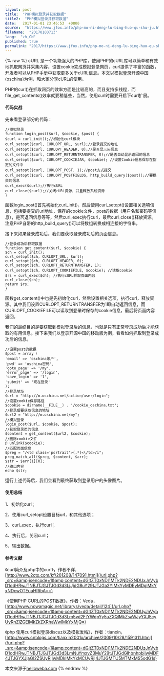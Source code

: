 ```yaml
---
layout: post
title:  "PHP模拟登录并获取数据"
title2:  "PHP模拟登录并获取数据"
date:   2017-01-01 23:46:53  +0800
source:  "https://www.jfox.info/php-mo-ni-deng-lu-bing-huo-qu-shu-ju.html"
fileName:  "20170100713"
lang:  "zh_CN"
published: true
permalink: "2017/https://www.jfox.info/php-mo-ni-deng-lu-bing-huo-qu-shu-ju.html"
---
```

{% raw %}
cURL 是一个功能强大的PHP库，使用PHP的cURL库可以简单和有效地抓取网页并采集内容，设置cookie完成模拟登录网页，curl提供了丰富的函数，开发者可以从PHP手册中获取更多关于cURL信息。本文以模拟登录开源中国(oschina)为例，和大家分享cURL的使用。

PHP的curl()在抓取网页的效率方面是比较高的，而且支持多线程，而file_get_contents()效率就要稍低些，当然，使用curl时需要开启下curl扩展。

#### 代码实战

先来看登录部分的代码：

     
    //模拟登录 
    function login_post($url, $cookie, $post) { 
    $curl = curl_init();//初始化curl模块 
    curl_setopt($curl, CURLOPT_URL, $url);//登录提交的地址 
    curl_setopt($curl, CURLOPT_HEADER, 0);//是否显示头信息 
    curl_setopt($curl, CURLOPT_RETURNTRANSFER, 0);//是否自动显示返回的信息 
    curl_setopt($curl, CURLOPT_COOKIEJAR, $cookie); //设置Cookie信息保存在指定的文件中 
    curl_setopt($curl, CURLOPT_POST, 1);//post方式提交 
    curl_setopt($curl, CURLOPT_POSTFIELDS, http_build_query($post));//要提交的信息 
    curl_exec($curl);//执行cURL 
    curl_close($curl);//关闭cURL资源，并且释放系统资源 
    } 
    

函数login_post()首先初始化curl_init()，然后使用curl_setopt()设置相关选项信息，包括要提交的url地址，保存的cookie文件，post的数据（用户名和密码等信息），是否返回信息等等，然后curl_exec执行curl，最后curl_close()释放资源。注意PHP自带的http_build_query()可以将数组转换成相连接的字符串。

接下来如果登录成功后，我们要获取登录成功后的页面信息。

     
    //登录成功后获取数据 
    function get_content($url, $cookie) { 
    $ch = curl_init(); 
    curl_setopt($ch, CURLOPT_URL, $url); 
    curl_setopt($ch, CURLOPT_HEADER, 0); 
    curl_setopt($ch, CURLOPT_RETURNTRANSFER, 1); 
    curl_setopt($ch, CURLOPT_COOKIEFILE, $cookie); //读取cookie 
    $rs = curl_exec($ch); //执行cURL抓取页面内容 
    curl_close($ch); 
    return $rs; 
    } 
    

函数get_content()中也是先初始化curl，然后设置相关选项，执行curl，释放资源。其中我们设置CURLOPT_RETURNTRANSFER为1即自动返回信息，而CURLOPT_COOKIEFILE可以读取到登录时保存的cookie信息，最后将页面内容返回。

我们的最终目的是要获取到模拟登录后的信息，也就是只有正常登录成功后才能获取的有用信息。接下来我们以登录开源中国的移动版为例，看看如何抓取到登录成功后的信息。

     
    //设置post的数据 
    $post = array ( 
    'email' => 'oschina账户', 
    'pwd' => 'oschina密码', 
    'goto_page' => '/my', 
    'error_page' => '/login', 
    'save_login' => '1', 
    'submit' => '现在登录' 
    ); 
    //登录地址 
    $url = "http://m.oschina.net/action/user/login"; 
    //设置cookie保存路径 
    $cookie = dirname(__FILE__) . '/cookie_oschina.txt'; 
    //登录后要获取信息的地址 
    $url2 = "http://m.oschina.net/my"; 
    //模拟登录 
    login_post($url, $cookie, $post); 
    //获取登录页的信息 
    $content = get_content($url2, $cookie); 
    //删除cookie文件 
    @ unlink($cookie); 
    //匹配页面信息 
    $preg = "/<td class='portrait'>(.*)<\/td>/i"; 
    preg_match_all($preg, $content, $arr); 
    $str = $arr[1][0]; 
    //输出内容 
    echo $str; 
    

运行上述代码后，我们会看到最终获取到登录用户的头像图片。

#### 使用总结

1、初始化curl；

2、使用curl_setopt设置目标url，和其他选项；

3、curl_exec，执行curl；

4、执行后，关闭curl；

5、输出数据。

#### 参考文献

《curl简介及php中的curl》，作者不详，[http://www.2cto.com/kf/201208/147091.html](/url.php?_src=&amp;isencode=1&amp;content=dGltZT0xNDI1MTk2NDE2NDUxJnVybD1odHRwJTNBJTJGJTJGd3d3LjJjdG8uY29tJTJGa2YlMkYyMDEyMDglMkYxNDcwOTEuaHRtbA==)

《使用PHP CURL的POST数据》，作者：Veda，[http://www.nowamagic.net/librarys/veda/detail/124](/url.php?_src=&amp;isencode=1&amp;content=dGltZT0xNDI1MTk2NDE2NDUyJnVybD1odHRwJTNBJTJGJTJGd3d3Lm5vd2FtYWdpYy5uZXQlMkZsaWJyYXJ5cyUyRnZlZGElMkZkZXRhaWwlMkYxMjQ=)

《php 使用curl模拟登录discuz以及模拟发帖》，作者：tianxin，[http://www.cnblogs.com/tianxin2001x/archive/2009/10/28/1591311.html](/url.php?_src=&amp;isencode=1&amp;content=dGltZT0xNDI1MTk2NDE2NDUzJnVybD1odHRwJTNBJTJGJTJGd3d3LmNuYmxvZ3MuY29tJTJGdGlhbnhpbjIwMDF4JTJGYXJjaGl2ZSUyRjIwMDklMkYxMCUyRjI4JTJGMTU5MTMxMS5odG1s)

本文来源于[helloweba.com](/url.php?_src=&amp;isencode=1&amp;content=dGltZT0xNDI1MTk2NDE2NDUzJnVybD1odHRwJTNBJTJGJTJGd3d3LmhlbGxvd2ViYS5jb20lMkY=)
{% endraw %}